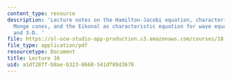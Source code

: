 ```yaml
---
content_type: resource
description: 'Lecture notes on the Hamilton-Jacobi equation, characteristics, strips,
  Monge cones, and the Eikonal as characteristic equation for wave equation in 2-D
  and 3-D. '
file: https://ol-ocw-studio-app-production.s3.amazonaws.com/courses/18-306-advanced-partial-differential-equations-with-applications-fall-2009/a1df28ffb8aeb3238668541df89d3678_MIT18_306f09_lec16.pdf
file_type: application/pdf
resourcetype: Document
title: Lecture 16
uid: a1df28ff-b8ae-b323-8668-541df89d3678
---
```

